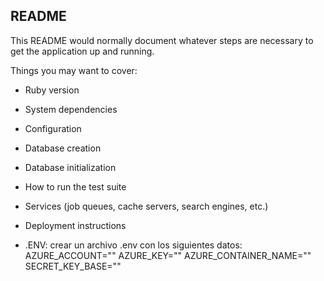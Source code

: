 ## README

This README would normally document whatever steps are necessary to get the
application up and running.

Things you may want to cover:

* Ruby version

* System dependencies

* Configuration

* Database creation

* Database initialization

* How to run the test suite

* Services (job queues, cache servers, search engines, etc.)

* Deployment instructions

* .ENV: crear un archivo .env con los siguientes datos:
AZURE_ACCOUNT=""
AZURE_KEY=""
AZURE_CONTAINER_NAME=""
SECRET_KEY_BASE=""